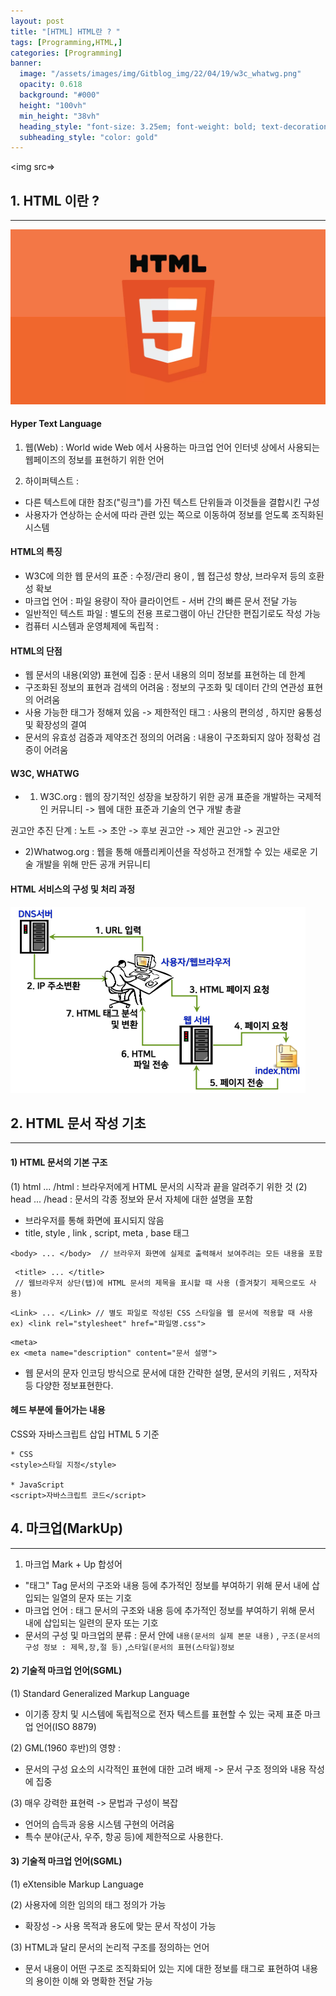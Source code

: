 ```yaml
---
layout: post
title: "[HTML] HTML란 ? " 
tags: [Programming,HTML,]
categories: [Programming]
banner:
  image: "/assets/images/img/Gitblog_img/22/04/19/w3c_whatwg.png"
  opacity: 0.618
  background: "#000"
  height: "100vh"
  min_height: "38vh"
  heading_style: "font-size: 3.25em; font-weight: bold; text-decoration: underline"
  subheading_style: "color: gold"
---
```



<img src=> 
## 1. HTML 이란 ? 

***

<img src="/assets/images/banners/2022_04_19/HTML.PNG"> 

#### Hyper Text Language
1) 웹(Web) : World wide Web 에서 사용하는 마크업 언어 인터넷 상에서 사용되는 웹페이즈의 
정보를 표현하기 위한 언어

2)  하이퍼텍스트 :
- 다른 텍스트에 대한 참조("링크")를 가진 텍스트 단위들과 이것들을 결합시킨 구성
- 사용자가 연상하는 순서에 따라 관련 있는 쪽으로 이동하여 정보를 얻도록 조직화된 시스템 

#### HTML의 특징
- W3C에 의한 웹 문서의 표준 : 수정/관리 용이 , 웹 접근성 향상, 브라우저 등의 호환성 확보
- 마크업 언어 : 파일 용량이 작아 클라이언트 - 서버 간의 빠른 문서 전달 가능 
- 일반적인 텍스트 파일 : 별도의 전용 프로그램이 아닌 간단한 편집기로도 작성 가능
- 컴퓨터 시스템과 운영체제에 독립적 :

#### HTML의 단점
- 웹 문서의 내용(외양) 표현에 집중 : 문서 내용의 의미 정보를 표현하는 데 한계
- 구조화된 정보의 표현과 검색의 어려움 : 정보의 구조화 및 데이터 간의 연관성 표현의 어려움
- 사용 가능한 태그가 정해져 있음 -> 제한적인 태그 : 사용의 편의성 , 하지만 융통성 및 확장성의 결여
- 문서의 유효성 검증과 제약조건 정의의 어려움 : 내용이 구조화되지 않아 정확성 검증이 어려움

#### W3C, WHATWG

- 1) W3C.org : 웹의 장기적인 성장을 보장하기 위한 공개 표준을 개발하는 국제적인 커뮤니티 -> 웹에 대한 표준과 기술의 연구 개발 총괄 

권고안 추진 단계 : 노트 -> 초안 -> 후보 권고안 -> 제안 권고안 -> 권고안


- 2)Whatwog.org : 웹을 통해 애플리케이션을 작성하고 전개할 수 있는 새로운 기술 개발을 위해 만든 공개 커뮤니티 

#### HTML 서비스의 구성 및 처리 과정 
<img src="/assets/images/img/Gitblog_img/22/04/19/HTML_02.PNG"> 


## 2. HTML 문서 작성 기초 

***

#### 1) HTML 문서의 기본 구조  
   (1) html ... /html : 브라우저에게 HTML 문서의 시작과 끝을 알려주기 위한 것
   (2) head ... /head : 문서의 각종 정보와 문서 자체에 대한 설명을 포함 
  - 브라우저를 통해 화면에 표시되지 않음
  - title, style , link , script, meta , base 태그 

   ~~~
   <body> ... </body>  // 브라우저 화면에 실제로 출력해서 보여주려는 모든 내용을 포함 
   ~~~
  
   ~~~
    <title> ... </title> 
    // 웹브라우저 상단(탭)에 HTML 문서의 제목을 표시할 때 사용 (즐겨찾기 제목으로도 사용) 
   ~~~
   
   ~~~
   <Link> ... </Link> // 별도 파일로 작성된 CSS 스타일을 웹 문서에 적용할 때 사용
   ex) <link rel="stylesheet" href="파일명.css">
   ~~~
   
   ~~~
   <meta> 
   ex <meta name="description" content="문서 설명">
   ~~~
   - 웹 문서의 문자 인코딩 방식으로 문서에 대한 간략한 설명, 문서의 키워드 , 저작자 등 다양한 정보표현한다.
    
#### 헤드 부분에 들어가는 내용

CSS와 자바스크립트 삽입 HTML 5 기준


~~~
* CSS
<style>스타일 지정</style>

* JavaScript
<script>자바스크립트 코드</script>
~~~



##  4. 마크업(MarkUp)

***

1) 마크업 Mark + Up 합성어 
- "태그" Tag 문서의 구조와 내용 등에 추가적인 정보를 부여하기 위해 문서 내에 삽입되는 일열의 문자 또는 기호 
- 마크업 언어 : 태그 문서의 구조와 내용 등에 추가적인 정보를 부여하기 위해 문서 내에 삽입되는 일련의 문자 또는 기호 
- 문서의 구성 및 마크업의 분류 : 문서 안에 
`내용(문서의 실제 본문 내용)` , 
`구조(문서의 구성 정보 : 제목,장,절 등)` ,`스타일(문서의 표현(스타일)정보`


#### 2) 기술적 마크업 언어(SGML)

  (1) Standard Generalized Markup Language
  - 이기종 장치 및 시스템에 독립적으로 전자 텍스트를 표현할 수 있는 국제 표준 마크업 언어(ISO 8879)
  
  (2) GML(1960 후반)의 영향 : 
  - 문서의 구성 요소의 시각적인 표현에 대한 고려 배제 -> 문서 구조 정의와 내용 작성에 집중
  
  (3) 매우 강력한 표현력 -> 문법과 구성이 복잡
  - 언어의 습득과 응용 시스템 구현의 어려움    
  - 특수 분야(군사, 우주, 항공 등)에 제한적으로 사용한다.

#### 3) 기술적 마크업 언어(SGML)

  (1) eXtensible Markup Language 
 
  (2) 사용자에 의한 임의의 태그 정의가 가능 
  - 확장성 -> 사용 목적과 용도에 맞는 문서 작성이 가능
 
  (3) HTML과 달리 문서의 논리적 구조를 정의하는 언어
  - 문서 내용이 어떤 구조로 조직화되어 있는 지에 대한 정보를 태그로 표현하여 내용의 용이한 이해 와 명확한 전달 가능


